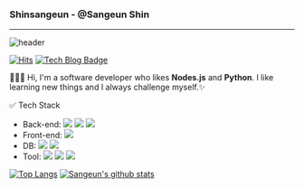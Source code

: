 ### Shinsangeun - @Sangeun Shin
---
![header](https://capsule-render.vercel.app/api?text=✨기록하며%20성장하기✨&fontSize=30&fontColor=F3E2A9&rotate=-0&animation=twinkling&color=364765)


[![Hits](https://hits.seeyoufarm.com/api/count/incr/badge.svg?url=https%3A%2F%2Fgithub.com%2Fshinsangeun&count_bg=%2379C83D&title_bg=%23555555&icon=&icon_color=%23E7E7E7&title=hits&edge_flat=false)](https://hits.seeyoufarm.com) 
[![Tech Blog Badge](http://img.shields.io/badge/-Tech%20blog-black?style=flat-square&logo=github&link=https://shinsangeun.github.io/)](https://shinsangeun.github.io/)


👩🏻‍💻 Hi, I'm a software developer who likes **Nodes.js** and **Python**. I like learning new things and I always challenge myself.✨


 ✅  Tech Stack  
- Back-end: <img src="https://img.shields.io/badge/Node.js-339933?style=flat-square&logo=Node.js&logoColor=white"/> <img src="https://img.shields.io/badge/Javascript-F7DF1E?style=flat-square&logo=Javascript&logoColor=white"/> <img src="https://img.shields.io/badge/Python-3766AB?style=flat-square&logo=Python&logoColor=white"/>
- Front-end: <img src="https://img.shields.io/badge/React-61DAFB?style=flat-square&logo=React&logoColor=white"/>
- DB: <img src="https://img.shields.io/badge/Redis-DC382D?style=flat-square&logo=Redis&logoColor=white"/> <img src="https://img.shields.io/badge/Mysql-000000?style=flat-square&logo=Mysql&logoColor=white"/>
- Tool: <img src="https://img.shields.io/badge/IntelliJIDEA-000000?style=flat-square&logo=IntelliJIDEA&logoColor=white"/> <img src="https://img.shields.io/badge/Git-F05032?style=flat-square&logo=Git&logoColor=white"/> <img src="https://img.shields.io/badge/Jupyter-F37626?style=flat-square&logo=Jupyter&logoColor=white"/>



[![Top Langs](https://github-readme-stats.vercel.app/api/top-langs/?username=shinsangeun)](https://github.com/shinsangeun/shinsangeun) 
[![Sangeun's github stats](https://github-readme-stats.vercel.app/api?username=shinsangeun)](https://github.com/shinsangeun/shinsangeun)
 
